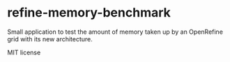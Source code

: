 # refine-memory-benchmark

Small application to test the amount of memory taken up by an OpenRefine grid with its new architecture.

MIT license
